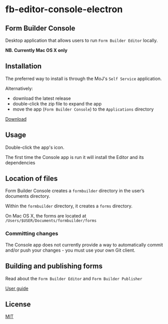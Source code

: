 # fb-editor-console-electron

## Form Builder Console

Desktop application that allows users to run `Form Builder Editor` locally.

**NB. Currently Mac OS X only**


## Installation

The preferred way to install is through the MoJ's `Self Service` application.

Alternatively:

- download the latest release
- double-click the zip file to expand the app
- move the app (`Form Builder Console`) to the `Applications` directory

[Download](https://github.com/ministryofjustice/fb-editor-console-electron/releases/download/v0.1.0/Form.Builder.Console.zip)

## Usage

Double-click the app's icon.

The first time the Console app is run it will install the Editor and its dependencies

## Location of files

Form Builder Console creates a `formbuilder` directory in the user’s documents directory.

Within the `formbuilder` directory, it creates a `forms` directory.

On Mac OS X, the forms are located at `/Users/$USER/Documents/formbuilder/forms`

### Committing changes

The Console app does not currently provide a way to automatically commit and/or push your changes - you must use your own Git client.


## Building and publishing forms

Read about the `Form Builder Editor` and `Form Builder Publisher`

[User guide](https://fb-user-guide-dev.apps.cloud-platform-live-0.k8s.integration.dsd.io/)

## License

[MIT](LICENSE)
